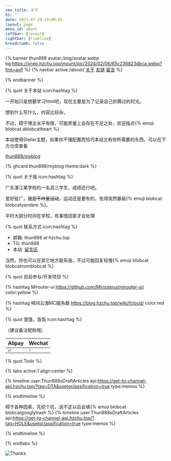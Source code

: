 ```yaml
---
seo_title: 关于
h1: ''
date: 2021-07-29 19:00:02
layout: page
menu_id: about
leftbar: [recent]
rightbar: [timeline]
breadcrumb: false
---
```

{% banner thun888 avatar:/img/avatar.webp bg:https://onep.hzchu.top/mount/pic/2024/02/06/65c236823dbca.webp?fmt=avif %}
{% navbar active:/about/ [关于](/about/) [友链](/friends/) [留言](/say/) %}

{% endbanner %}

{% quot 关于本站 icon:hashtag %}

一开始只是想要学习html吧，现在主要是为了记录自己折腾过的时光。

想到什么写什么，内容比较杂。

 不过，碍于博主水平有限，可能质量上会存在不足之处，欢迎指点{% emoji blobcat ablobcatheart %}

本站使用Stellar主题，如果你不懂配置而恰巧本站又有你所需要的东西，可以在下方仓库查看

[thun888/myblog](https://github.com/thun888/myblog/)

{% ghcard thun888/myblog theme:dark %}


{% quot 关于我 icon:hashtag %}

广东湛江某学校的一名高三学生，成绩还行吧。

爱好挺广，~~就是不咋爱运动~~，运动还是要有的，免得突然暴毙{% emoji blobcat blobcatyandere %}。

平时大部分时间在学校，有事情回家才会处理

{% quot 联系方式 icon:hashtag %}

- 邮箱: thun888 at hzchu.top
- TG: thun888
- 本站: [留言区](/say)

当然，你也可以在其它地方联系我，不过可能回复较慢{% emoji blobcat blobcatnomblobcat %}

{% quot 目前参与/开发项目 %}

{% hashtag Mirouter-ui https://github.com/Mirouterui/mirouter-ui/ color:yellow %}

{% hashtag 峰间云海MC服务器 https://blog.hzchu.top/wiki/fcloud/ color:red %}

{% quot 饿饿，饭饭 icon:hashtag %}

（建议备注昵称哦）

|Alipay|Wechat|
|-|-|
|<img src="https://onep.hzchu.top/mount/pic/2023/01/25/63d0a914495c1.webp" style="zoom:60%;" />|<img src="https://onep.hzchu.top/mount/pic/2024/03/08/65eaa4508662b.webp?fmt=avif" style="zoom:40%;" />|

{% quot Todo %}

{% tabs active:1 align:center %}

<!-- tab 未来可能发布的稿子 -->
{% timeline user:Thun888sDraftArticles api:https://get-tg-channel-api.hzchu.top/?tag=DTA&usetgclassification=true type:memos %}

{% endtimeline %}
<!-- tab 挖坑 -->

碍于各种因素，先挖个坑，说不定以后会填{% emoji blobcat blobcatgooglytrash %}
{% timeline user:Thun888sDraftArticles api:https://get-tg-channel-api.hzchu.top/?tag=HOLE&usetgclassification=true type:memos %}

{% endtimeline %}

{% endtabs %}



![Thanks](https://glas.hzchu.top/signature?name=Thanks&animate=true&speed=2&color=%233d3d3d)
